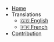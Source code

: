 - [Home]()
- Translations
  - [:uk: English](/)
  - [:fr: French](quickstart.md)
- [Contribution](contributions.md)
